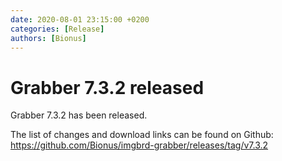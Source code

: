 ```yaml
---
date: 2020-08-01 23:15:00 +0200
categories: [Release]
authors: [Bionus]
---
```



# Grabber 7.3.2 released

Grabber 7.3.2 has been released.

The list of changes and download links can be found on Github:  
<https://github.com/Bionus/imgbrd-grabber/releases/tag/v7.3.2>
